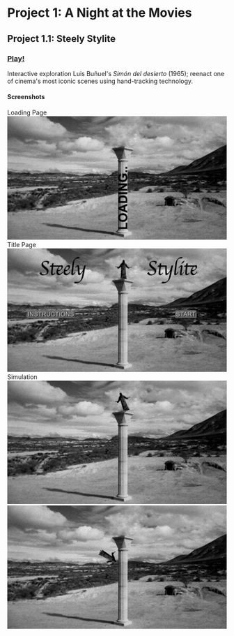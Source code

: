 # Project 1: A Night at the Movies

## Project 1.1: Steely Stylite

### [Play!](https://ylliez.github.io/CART263/projects/proj01_movieNight/proj01_steelyStylite/)

Interactive exploration Luis Buñuel's *Simón del desierto* (1965); reenact one of cinema's most iconic scenes using hand-tracking technology.

#### Screenshots
Loading Page![Loading Page](https://github.com/ylliez/CART263/blob/main/projects/proj01_movieNight/proj01_steelyStylite/assets/screenshots/ss_loading.png?raw=true)
Title Page![Title Page](https://github.com/ylliez/CART263/blob/main/projects/proj01_movieNight/proj01_steelyStylite/assets/screenshots/ss_title.png?raw=true)
Simulation![Simulation](https://github.com/ylliez/CART263/blob/main/projects/proj01_movieNight/proj01_steelyStylite/assets/screenshots/ss_sim.png?raw=true)
![Simulation](https://github.com/ylliez/CART263/blob/main/projects/proj01_movieNight/proj01_steelyStylite/assets/screenshots/ss_sim2.png?raw=true)
